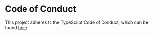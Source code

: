 # Code of Conduct

This project adheres to the TypeScript Code of Conduct, which can be found [here](https://google.github.io/styleguide/tsguide.html).

